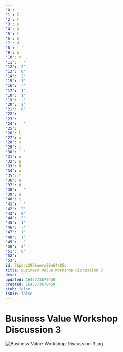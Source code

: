 ```yaml
---
'0': _
'1': C
'2': r
'3': e
'4': a
'5': t
'6': e
'7': d
'8': ' '
'9': a
'10': t
'11': ' '
'12': '2'
'13': '0'
'14': '2'
'15': '1'
'16': '-'
'17': '1'
'18': '1'
'19': '-'
'20': '2'
'21': '8'
'22': .
'23': _
'24': ' '
'25': _
'26': L
'27': a
'28': s
'29': t
'30': ' '
'31': u
'32': p
'33': d
'34': a
'35': t
'36': e
'37': d
'38': ' '
'39': a
'40': t
'41': ' '
'42': '2'
'43': '0'
'44': '2'
'45': '1'
'46': '-'
'47': '1'
'48': '1'
'49': '-'
'50': '2'
'51': '8'
'52': .
'53': _
id: 2kpdrc296kaero28n64s85v
title: Business Value Workshop Discussion 3
desc: ''
updated: 1645573670450
created: 1645573670450
stub: false
isDir: false
---
```


# Business Value Workshop Discussion 3


![Business-Value-Workshop-Discussion-3.jpg](/assets/business-value-workshop-discussion-3-e7wm2wb3pkku.jpg)

